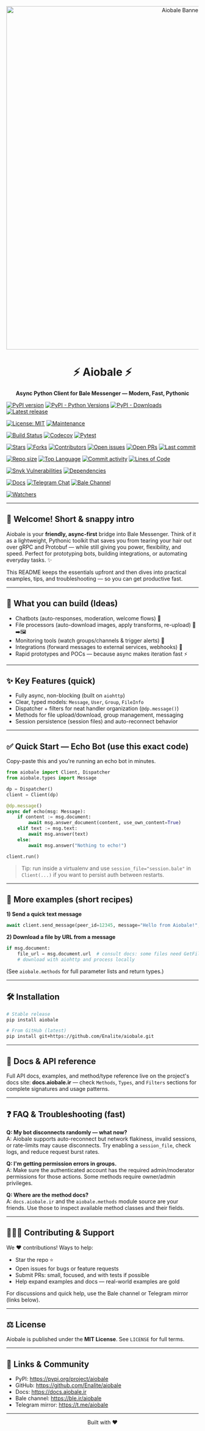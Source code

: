 <p align="center">
  <img src="https://i.postimg.cc/Ssg1Tfhr/banner.png" alt="Aiobale Banner" width="900">
</p>

<h1 align="center">⚡ Aiobale ⚡</h1>
<p align="center"><strong>Async Python Client for Bale Messenger — Modern, Fast, Pythonic</strong></p>

<!-- ====== CORE / VISIBILITY ====== -->
[![PyPI version](https://img.shields.io/pypi/v/aiobale?logo=pypi&color=brightgreen)](https://pypi.org/project/aiobale)
[![PyPI - Python Versions](https://img.shields.io/pypi/pyversions/aiobale?logo=python)](https://pypi.org/project/aiobale)
[![PyPI - Downloads](https://pepy.tech/badge/aiobale)](https://pepy.tech/project/aiobale)
[![Latest release](https://img.shields.io/github/v/release/Enalite/aiobale?label=latest%20release)](https://github.com/Enalite/aiobale/releases)

<!-- ====== LICENSE & MAINTENANCE ====== -->
[![License: MIT](https://img.shields.io/github/license/Enalite/aiobale?color=yellowgreen)](https://github.com/Enalite/aiobale/blob/main/LICENSE)
[![Maintenance](https://img.shields.io/maintenance/yes/2025?color=yellow)](https://github.com/Enalite/aiobale)

<!-- ====== CI & QUALITY ====== -->
[![Build Status](https://img.shields.io/github/actions/workflow/status/Enalite/aiobale/ci.yml?branch=main&label=CI&logo=github)](https://github.com/Enalite/aiobale/actions) <!-- replace workflow filename if different -->
[![Codecov](https://img.shields.io/codecov/c/github/Enalite/aiobale?logo=codecov)](https://codecov.io/gh/Enalite/aiobale) <!-- requires Codecov setup -->
[![Pytest](https://img.shields.io/badge/tests-passing-brightgreen)]()

<!-- ====== REPO STATS ====== -->
[![Stars](https://img.shields.io/github/stars/Enalite/aiobale?style=social)](https://github.com/Enalite/aiobale/stargazers)
[![Forks](https://img.shields.io/github/forks/Enalite/aiobale?style=social)](https://github.com/Enalite/aiobale/network/members)
[![Contributors](https://img.shields.io/github/contributors/Enalite/aiobale)](https://github.com/Enalite/aiobale/graphs/contributors)
[![Open issues](https://img.shields.io/github/issues/Enalite/aiobale)](https://github.com/Enalite/aiobale/issues)
[![Open PRs](https://img.shields.io/github/issues-pr/Enalite/aiobale)](https://github.com/Enalite/aiobale/pulls)
[![Last commit](https://img.shields.io/github/last-commit/Enalite/aiobale)](https://github.com/Enalite/aiobale/commits)

<!-- ====== METRICS & CODE ====== -->
[![Repo size](https://img.shields.io/github/repo-size/Enalite/aiobale)](https://github.com/Enalite/aiobale)
[![Top Language](https://img.shields.io/github/languages/top/Enalite/aiobale)](https://github.com/Enalite/aiobale)
[![Commit activity](https://img.shields.io/github/commit-activity/m/Enalite/aiobale)](https://github.com/Enalite/aiobale/commits)
[![Lines of Code](https://img.shields.io/tokei/lines/github/Enalite/aiobale)](https://github.com/Enalite/aiobale)

<!-- ====== SECURITY & DEPENDENCIES ====== -->
[![Snyk Vulnerabilities](https://snyk.io/test/github/Enalite/aiobale/badge.svg)](https://snyk.io/test/github/Enalite/aiobale) <!-- requires Snyk setup -->
[![Dependencies](https://img.shields.io/librariesio/release/pypi/aiobale)](https://libraries.io/pypi/aiobale)

<!-- ====== DOCS & COMMUNITY ====== -->
[![Docs](https://img.shields.io/website?url=https%3A%2F%2Fdocs.aiobale.ir)](https://docs.aiobale.ir)
[![Telegram Chat](https://img.shields.io/badge/Telegram-Chat-blue?logo=telegram)](https://t.me/aiobale)
[![Bale Channel](https://img.shields.io/badge/Bale-Channel-8da0cb?logo=data:image/svg+xml;utf8,%3Csvg%20xmlns%3D'http%3A//www.w3.org/2000/svg'%3E%3C/svg%3E)](https://ble.ir/aiobale)

<!-- ====== SOCIAL / MISC ====== -->
[![Watchers](https://img.shields.io/github/watchers/Enalite/aiobale?style=social)](https://github.com/Enalite/aiobale/watchers)

---

## 🎉 Welcome! Short & snappy intro

Aiobale is your **friendly, async-first** bridge into Bale Messenger. Think of it as a lightweight, Pythonic toolkit that saves you from tearing your hair out over gRPC and Protobuf — while still giving you power, flexibility, and speed. Perfect for prototyping bots, building integrations, or automating everyday tasks. ✨

This README keeps the essentials upfront and then dives into practical examples, tips, and troubleshooting — so you can get productive fast.

---

## 🚀 What you can build (Ideas)

- Chatbots (auto-responses, moderation, welcome flows) 🤖  
- File processors (auto-download images, apply transforms, re-upload) 📁➡️🖼️  
- Monitoring tools (watch groups/channels & trigger alerts) 🔔  
- Integrations (forward messages to external services, webhooks) 🔗  
- Rapid prototypes and POCs — because async makes iteration fast ⚡

---

## ✨ Key Features (quick)

- Fully async, non-blocking (built on `aiohttp`)  
- Clear, typed models: `Message`, `User`, `Group`, `FileInfo`  
- Dispatcher + filters for neat handler organization (`@dp.message()`)  
- Methods for file upload/download, group management, messaging  
- Session persistence (session files) and auto-reconnect behavior

---

## ✅ Quick Start — Echo Bot (use this exact code)

Copy-paste this and you're running an echo bot in minutes.

```python
from aiobale import Client, Dispatcher
from aiobale.types import Message

dp = Dispatcher()
client = Client(dp)

@dp.message()
async def echo(msg: Message):
    if content := msg.document:
        await msg.answer_document(content, use_own_content=True)
    elif text := msg.text:
        await msg.answer(text)
    else:
        await msg.answer("Nothing to echo!")

client.run()
```

> Tip: run inside a virtualenv and use `session_file="session.bale"` in `Client(...)` if you want to persist auth between restarts.

---

## 🧪 More examples (short recipes)

**1) Send a quick text message**

```python
await client.send_message(peer_id=12345, message="Hello from Aiobale!", chat_type=1)
```

**2) Download a file by URL from a message**

```python
if msg.document:
    file_url = msg.document.url  # consult docs: some files need GetFileUrl method
    # download with aiohttp and process locally
```


(See `aiobale.methods` for full parameter lists and return types.)

---

## 🛠 Installation

```bash
# Stable release
pip install aiobale

# From GitHub (latest)
pip install git+https://github.com/Enalite/aiobale.git
```

---

## 🧭 Docs & API reference

Full API docs, examples, and method/type reference live on the project's docs site: **docs.aiobale.ir** — check `Methods`, `Types`, and `Filters` sections for complete signatures and usage patterns.

---

## ❓ FAQ & Troubleshooting (fast)

**Q: My bot disconnects randomly — what now?**  
A: Aiobale supports auto-reconnect but network flakiness, invalid sessions, or rate-limits may cause disconnects. Try enabling a `session_file`, check logs, and reduce request burst rates.

**Q: I'm getting permission errors in groups.**  
A: Make sure the authenticated account has the required admin/moderator permissions for those actions. Some methods require owner/admin privileges.

**Q: Where are the method docs?**  
A: `docs.aiobale.ir` and the `aiobale.methods` module source are your friends. Use those to inspect available method classes and their fields.

---

## 🧑‍🤝‍🧑 Contributing & Support

We ❤️ contributions! Ways to help:

- Star the repo ⭐  
- Open issues for bugs or feature requests  
- Submit PRs: small, focused, and with tests if possible  
- Help expand examples and docs — real-world examples are gold

For discussions and quick help, use the Bale channel or Telegram mirror (links below).

---

## ⚖️ License

Aiobale is published under the **MIT License**. See `LICENSE` for full terms.

---

## 🔗 Links & Community

- PyPI: https://pypi.org/project/aiobale  
- GitHub: https://github.com/Enalite/aiobale  
- Docs: https://docs.aiobale.ir  
- Bale channel: https://ble.ir/aiobale  
- Telegram mirror: https://t.me/aiobale

---

<p align="center">
  Built with ❤️
</p>
